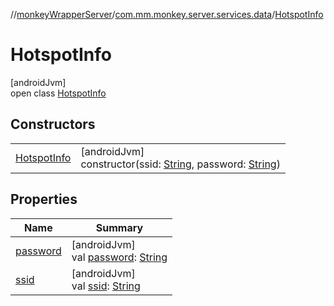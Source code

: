 //[monkeyWrapperServer](../../../index.md)/[com.mm.monkey.server.services.data](../index.md)/[HotspotInfo](index.md)

# HotspotInfo

[androidJvm]\
open class [HotspotInfo](index.md)

## Constructors

| | |
|---|---|
| [HotspotInfo](-hotspot-info.md) | [androidJvm]<br>constructor(ssid: [String](https://developer.android.com/reference/kotlin/java/lang/String.html), password: [String](https://developer.android.com/reference/kotlin/java/lang/String.html)) |

## Properties

| Name | Summary |
|---|---|
| [password](password.md) | [androidJvm]<br>val [password](password.md): [String](https://developer.android.com/reference/kotlin/java/lang/String.html) |
| [ssid](ssid.md) | [androidJvm]<br>val [ssid](ssid.md): [String](https://developer.android.com/reference/kotlin/java/lang/String.html) |